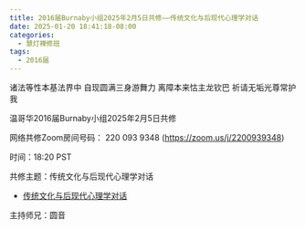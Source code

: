 ```yaml
---
title: 2016届Burnaby小组2025年2月5日共修——传统文化与后现代心理学对话
date: 2025-01-20 18:41:18-08:00
categories:
  - 慧灯禅修班
tags:
  - 2016届
---
```

诸法等性本基法界中 自现圆满三身游舞力 离障本来怙主龙钦巴 祈请无垢光尊常护我



温哥华2016届Burnaby小组2025年2月5日共修



网络共修Zoom房间号码： 220 093 9348 (<https://zoom.us/j/2200939348>)



时间：18:20 PST



共修主题：传统文化与后现代心理学对话

* [传统文化与后现代心理学对话](https://fohuifayu.com/index.php/huideng-jiangtang/fojiao-xinlixue/fojiao-xinlixue/9951-l24031)



主持师兄：圆音
